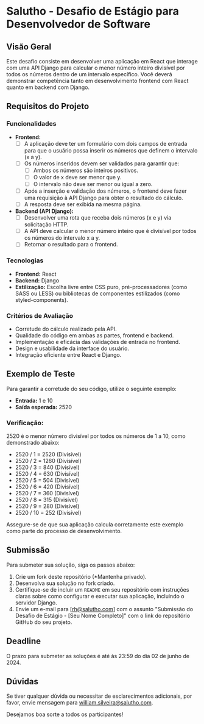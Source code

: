 # Salutho - Desafio de Estágio para Desenvolvedor de Software 

## Visão Geral
Este desafio consiste em desenvolver uma aplicação em React que interage com uma API Django para calcular o menor número inteiro divisível por todos os números dentro de um intervalo específico. Você deverá demonstrar competência tanto em desenvolvimento frontend com React quanto em backend com Django.

## Requisitos do Projeto

### Funcionalidades
- **Frontend:**
  - [ ] A aplicação deve ter um formulário com dois campos de entrada para que o usuário possa inserir os números que definem o intervalo (x a y).
  - [ ] Os números inseridos devem ser validados para garantir que:
    - [ ] Ambos os números são inteiros positivos.
    - [ ] O valor de x deve ser menor que y.
    - [ ] O intervalo não deve ser menor ou igual a zero.
  - [ ] Após a inserção e validação dos números, o frontend deve fazer uma requisição à API Django para obter o resultado do cálculo.
  - [ ] A resposta deve ser exibida na mesma página.

- **Backend (API Django):**
  - [ ] Desenvolver uma rota que receba dois números (x e y) via solicitação HTTP.
  - [ ] A API deve calcular o menor número inteiro que é divisível por todos os números do intervalo x a y.
  - [ ] Retornar o resultado para o frontend.

### Tecnologias
- **Frontend:** React
- **Backend:** Django
- **Estilização:** Escolha livre entre CSS puro, pré-processadores (como SASS ou LESS) ou bibliotecas de componentes estilizados (como styled-components).

### Critérios de Avaliação
- Corretude do cálculo realizado pela API.
- Qualidade do código em ambas as partes, frontend e backend.
- Implementação e eficácia das validações de entrada no frontend.
- Design e usabilidade da interface do usuário.
- Integração eficiente entre React e Django.

## Exemplo de Teste
Para garantir a corretude do seu código, utilize o seguinte exemplo:
- **Entrada:** 1 e 10
- **Saída esperada:** 2520

### Verificação:
2520 é o menor número divisível por todos os números de 1 a 10, como demonstrado abaixo:
- 2520 / 1 = 2520 (Divisível)
- 2520 / 2 = 1260 (Divisível)
- 2520 / 3 = 840 (Divisível)
- 2520 / 4 = 630 (Divisível)
- 2520 / 5 = 504 (Divisível)
- 2520 / 6 = 420 (Divisível)
- 2520 / 7 = 360 (Divisível)
- 2520 / 8 = 315 (Divisível)
- 2520 / 9 = 280 (Divisível)
- 2520 / 10 = 252 (Divisível)

Assegure-se de que sua aplicação calcula corretamente este exemplo como parte do processo de desenvolvimento.

## Submissão
Para submeter sua solução, siga os passos abaixo:
1. Crie um fork deste repositório (*Mantenha privado).
2. Desenvolva sua solução no fork criado.
3. Certifique-se de incluir um `README` em seu repositório com instruções claras sobre como configurar e executar sua aplicação, incluindo o servidor Django.
4. Envie um e-mail para [rh@salutho.com] com o assunto "Submissão do Desafio de Estágio - [Seu Nome Completo]" com o link do repositório GitHub do seu projeto.

## Deadline
O prazo para submeter as soluções é até às 23:59 do dia 02 de junho de 2024.

## Dúvidas
Se tiver qualquer dúvida ou necessitar de esclarecimentos adicionais, por favor, envie mensagem para william.silveira@salutho.com.

Desejamos boa sorte a todos os participantes!
